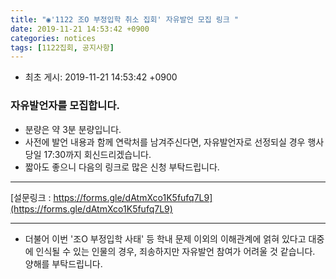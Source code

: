 ```yaml
---
title: "◉'1122 조O 부정입학 취소 집회' 자유발언 모집 링크 "
date: 2019-11-21 14:53:42 +0900
categories: notices
tags: [1122집회, 공지사항]
---
```

* 최초 게시: 2019-11-21 14:53:42 +0900

### 자유발언자를 모집합니다. 
* 분량은 약 3분 분량입니다. 
* 사전에 발언 내용과 함께 연락처를 남겨주신다면, 자유발언자로 선정되실 경우 행사 당일 17:30까지 회신드리겠습니다. 
* 짧아도 좋으니 다음의 링크로 많은 신청 부탁드립니다. 

---
[설문링크 : https://forms.gle/dAtmXco1K5fufq7L9](https://forms.gle/dAtmXco1K5fufq7L9)

---
* 더불어 이번 '조O 부정입학 사태' 등 학내 문제 이외의 이해관계에 얽혀 있다고 대중에 인식될 수 있는 인물의 경우, 죄송하지만 자유발언 참여가 어려울 것 같습니다. 양해를 부탁드립니다. 
